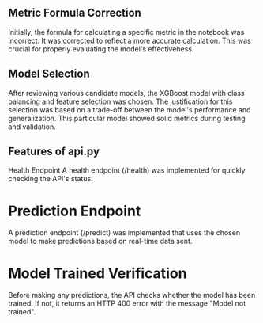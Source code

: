 
## Metric Formula Correction

Initially, the formula for calculating a specific metric in the notebook was incorrect. It was corrected to reflect a more accurate calculation. This was crucial for properly evaluating the model's effectiveness.

## Model Selection

After reviewing various candidate models, the XGBoost model with class balancing and feature selection was chosen. The justification for this selection was based on a trade-off between the model's performance and generalization. This particular model showed solid metrics during testing and validation.

## Features of api.py

Health Endpoint
A health endpoint (/health) was implemented for quickly checking the API's status.

# Prediction Endpoint

A prediction endpoint (/predict) was implemented that uses the chosen model to make predictions based on real-time data sent.

# Model Trained Verification

Before making any predictions, the API checks whether the model has been trained. If not, it returns an HTTP 400 error with the message "Model not trained".